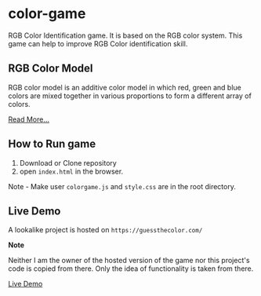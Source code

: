 # color-game
 
RGB Color Identification game. It is based on the RGB color system. This game can help to improve RGB Color identification skill.
 
## RGB Color Model
 
RGB color model is an additive color model in which red, green and blue colors are mixed together in various proportions to form a different array of colors.
 
[Read More...](https://en.wikipedia.org/wiki/RGB_color_model)
 
 
## How to Run game
 
1. Download or Clone repository
2. open `index.html` in the browser.
 
Note - Make user `colorgame.js` and `style.css` are in the root directory.
 
 
 
## Live Demo
 
A lookalike project is hosted on `https://guessthecolor.com/`
 
**Note**
 
Neither I am the owner of the hosted version of the game nor this project's code is copied from there. Only the idea of functionality is taken from there.
 
[Live Demo](https://guessthecolor.com/)


